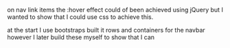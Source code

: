 on nav link items the :hover effect could of been achieved using jQuery but I wanted to show that I could use css to achieve this.

at the start I use bootstraps built it rows and containers for the navbar however I later build these myself to show that I can
